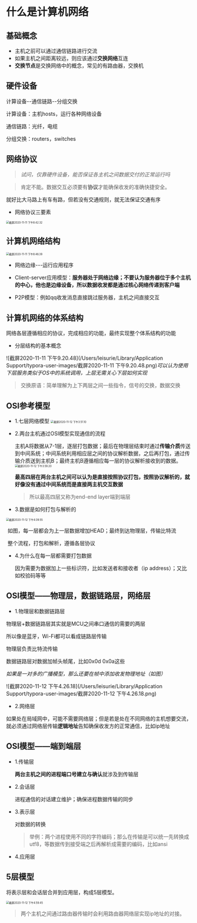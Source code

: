 # 什么是计算机网络

## 基础概念

- 主机之前可以通过通信链路进行交流
- 如果主机之间距离较远，则应该通过**交换网络**互连
- **交换节点**是交换网络中的概念，常见的有路由器，交换机

## 硬件设备

计算设备--通信链路--分组交换

计算设备：主机hosts，运行各种网络设备

通信链路：光纤，电缆

分组交换：routers，switches

## 网络协议

> *试问，仅靠硬件设备，能否保证各主机之间数据交付的正常运行吗*

> 肯定不能。数据交互必须要有**协议**才能确保收发的准确快捷安全。

就好比大马路上有车有路，但若没有交通规则，就无法保证交通有序

- 网络协议三要素

<img src="/Users/leisurie/Library/Application Support/typora-user-images/截屏2020-11-11 下午8.42.32.png" alt="截屏2020-11-11 下午8.42.32" style="zoom:50%;" />

## 计算机网络结构


<img src="/Users/leisurie/Library/Application Support/typora-user-images/截屏2020-11-11 下午8.46.39.png" alt="截屏2020-11-11 下午8.46.39" style="zoom:50%;" />

- 网络边缘---运行应用程序

- Client-server应用模型：**服务器处于网络边缘；不要认为服务器位于多个主机的中心，他也是边缘设备，所以数据收发都是通过核心网络传递到客户端**

- P2P模型：例如qq收发消息直接跳过服务器，主机之间直接交互



## 计算机网络的体系结构

网络各层遵循相应的协议，完成相应的功能，最终实现整个体系结构的功能

- 分层结构的基本概念

![截屏2020-11-11 下午9.20.48](/Users/leisurie/Library/Application Support/typora-user-images/截屏2020-11-11 下午9.20.48.png)*可以认为使用下层服务类似于OS中的系统调用，上层无需关心下层如何实现*

> 交换原语：简单理解为上下两层之间一些指令，信号的交换，数据交换



## OSI参考模型

- 1.七层网络模型
  <img src="/Users/leisurie/Library/Application Support/typora-user-images/截屏2020-11-12 下午3.51.10.png" alt="截屏2020-11-12 下午3.51.10" style="zoom:50%;" />

- 2.两台主机通过OSI模型实现通信的流程

  主机A将数据从7-1层，逐层打包数据；最后在物理层结束时通过**传输介质**传送到中间系统；中间系统利用相应层之间的协议解析数据，之后再打包，通过传输介质送到主机B；最终主机B遵循相应每一层的协议解析接收到的数据。<img src="/Users/leisurie/Library/Application Support/typora-user-images/截屏2020-11-12 下午3.59.20.png" alt="截屏2020-11-12 下午3.59.20" style="zoom:50%;" />

  

  **最高四层在两台主机之间可以认为是直接按照协议打包，按照协议解析的，就好像没有通过中间系统而是直接两主机交互数据**

  > 所以最高四层又称为end-end layer端到端层



- 3.数据是如何打包与解析的

<img src="/Users/leisurie/Library/Application Support/typora-user-images/截屏2020-11-12 下午4.09.55.png" alt="截屏2020-11-12 下午4.09.55" style="zoom:50%;" />

​		如图，每一层都会为上一层数据增加HEAD；最终到达物理层，传输比特流

​		整个流程，打包和解析，遵循各层协议

- 4.为什么在每一层都需要打包数据

  因为需要为数据加上一些标识符，比如发送者和接收者（ip address）；又比如校验码等等

  

## OSI模型——物理层，数据链路层，网络层

- 1.物理层和数据链路层

物理层+数据链路层其实就是MCU之间串口通信的需要的两层

所以像是蓝牙，Wi-Fi都可以看成链路层传输

物理层负责比特流传输

数据链路层对数据加帧头帧尾，比如0x0d 0x0a这些

*如果是一对多的广播模型，那么还要在帧中添加收发物理地址（如图）*

![截屏2020-11-12 下午4.26.18](/Users/leisurie/Library/Application Support/typora-user-images/截屏2020-11-12 下午4.26.18.png)

- 2.网络层

如果处在局域网中，可能不需要网络层；但是若是处在不同网络的主机想要交流，就必须通过网络层传输**逻辑地址**告知确保收发方的正常通信，比如ip地址



## OSI模型——端到端层

- 1.传输层

  **两台主机之间的进程端口号建立与确认**就涉及到传输层

- 2.会话层

  进程通信的对话建立维护；确保进程数据传输的同步

- 3.表示层

  对数据的转换

  > 举例：两个进程使用不同的字符编码；那么在传输是可以统一先转换成utf8，等数据传到接受端之后再解析成需要的编码，比如ansi

- 4.应用层

  

## 5层模型

将表示层和会话层合并到应用层，构成5层模型。

<img src="/Users/leisurie/Library/Application Support/typora-user-images/截屏2020-11-12 下午4.59.45.png" alt="截屏2020-11-12 下午4.59.45" style="zoom:50%;" />

> 两个主机之间通过路由器传输时会利用路由器网络层实现ip地址的对接。
